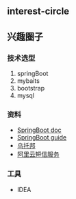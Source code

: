 ## interest-circle
## 兴趣圈子

### 技术选型
1. springBoot
2. mybaits
3. bootstrap
4. mysql

### 资料
- [SpringBoot doc](https://docs.spring.io/spring-boot/docs/current/reference/html/)
- [SpringBoot guide](https://spring.io/guides/gs/spring-boot/)
- [乌托邦](https://web.uvw.org.cn/circle/s5rVz85)
- [阿里云短信服务](https://help.aliyun.com/document_detail/102715.html?spm=a2c4g.11186623.6.603.17c85f30G8XbeS)

### 工具
- IDEA

 